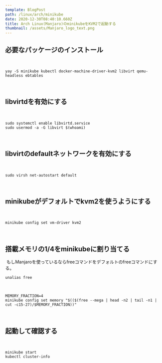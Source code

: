 ```yaml
---
template: BlogPost
path: /linux/arch/minikube
date: 2020-12-30T08:40:10.660Z
title: Arch Linux(Manjaro)のminikubeをKVM2で起動する
thumbnail: /assets/Manjaro_logo_text.png
---
```

## 必要なパッケージのインストール
﻿
```
yay -S minikube kubectl docker-machine-driver-kvm2 libvirt qemu-headless ebtables
```
﻿
## libvirtdを有効にする
﻿
```
sudo systemctl enable libvirtd.service
sudo usermod -a -G libvirt $(whoami)
```
﻿
## libvirtのdefaultネットワークを有効にする
﻿
```
sudo virsh net-autostart default
```
﻿
## minikubeがデフォルトでkvm2を使うようにする
﻿
```
minikube config set vm-driver kvm2
```
﻿
﻿
## 搭載メモリの1/4をminikubeに割り当てる
﻿
もしManjaroを使っているならfreeコマンドをデフォルトのfreeコマンドにする。
﻿
```
unalias free
```
﻿
﻿
```
MEMORY_FRACTION=4
minikube config set memory "$(($(free --mega | head -n2 | tail -n1 | cut -c15-27)/$MEMORY_FRACTION))"
```
﻿
## 起動して確認する
﻿
```
minikube start
kubectl cluster-info
```
